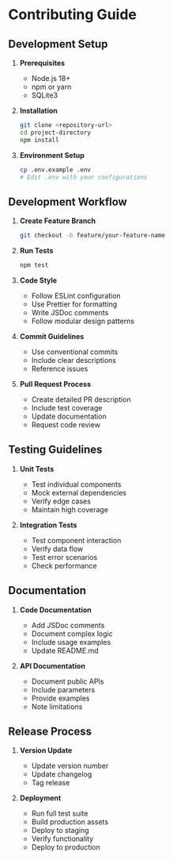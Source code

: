 # Contributing Guide

## Development Setup

1. **Prerequisites**
   - Node.js 18+
   - npm or yarn
   - SQLite3

2. **Installation**
   ```bash
   git clone <repository-url>
   cd project-directory
   npm install
   ```

3. **Environment Setup**
   ```bash
   cp .env.example .env
   # Edit .env with your configurations
   ```

## Development Workflow

1. **Create Feature Branch**
   ```bash
   git checkout -b feature/your-feature-name
   ```

2. **Run Tests**
   ```bash
   npm test
   ```

3. **Code Style**
   - Follow ESLint configuration
   - Use Prettier for formatting
   - Write JSDoc comments
   - Follow modular design patterns

4. **Commit Guidelines**
   - Use conventional commits
   - Include clear descriptions
   - Reference issues

5. **Pull Request Process**
   - Create detailed PR description
   - Include test coverage
   - Update documentation
   - Request code review

## Testing Guidelines

1. **Unit Tests**
   - Test individual components
   - Mock external dependencies
   - Verify edge cases
   - Maintain high coverage

2. **Integration Tests**
   - Test component interaction
   - Verify data flow
   - Test error scenarios
   - Check performance

## Documentation

1. **Code Documentation**
   - Add JSDoc comments
   - Document complex logic
   - Include usage examples
   - Update README.md

2. **API Documentation**
   - Document public APIs
   - Include parameters
   - Provide examples
   - Note limitations

## Release Process

1. **Version Update**
   - Update version number
   - Update changelog
   - Tag release

2. **Deployment**
   - Run full test suite
   - Build production assets
   - Deploy to staging
   - Verify functionality
   - Deploy to production